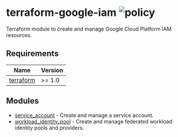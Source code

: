 # terraform-google-iam ![policy](https://github.com/kapetndev/terraform-google-iam/workflows/policy/badge.svg?event=push)

Terraform module to create and manage Google Cloud Platform IAM resources.

## Requirements

| Name | Version |
|------|---------|
| [terraform](https://www.terraform.io/) | >= 1.0 |

## Modules

- [service\_account](modules/service_account) - Create and manage a service
  account.
- [workload\_identity\_pool](modules/workload_identity_pool) - Create and
  manage federated workload identity pools and providers.
